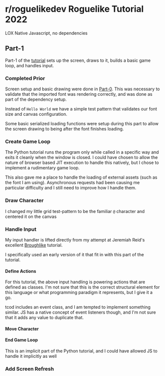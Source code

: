 # r/roguelikedev Roguelike Tutorial 2022
LOX
Native Javascript, no dependencies

##  Part-1
Part-1 of the [tutorial](https://rogueliketutorials.com/tutorials/tcod/v2/part-1/) sets up the screen, draws to it, builds a basic game loop, and handles input.

### Completed Prior
Screen setup and basic drawing were done in [Part-0](https://mootootwo.github.io/lox/part-0).  This was necessary to validate that the imported font was rendering correctly, and was done as part of the dependency setup.

Instead of `Hello World` we have a simple test pattern that validates our font size and canvas configuration.

Some basic serialized loading functions were setup during this part to allow the screen drawing to being after the font finishes loading.

### Create Game Loop
The Python tutorial runs the program only while called in a specific way and exits it cleanly when the window is closed.  I could have chosen to allow the nature of browser based JIT execution to handle this natively, but I chose to implement a rudimentary game loop.

This also gave me a place to handle the loading of external assets (such as the font I am using).  Asynchronous requests had been causing me particular difficulty and I still need to improve how I handle them.

### Draw Character
I changed my little grid test-pattern to be the familiar `@` character and centered it on the canvas

### Handle Input
My input handler is lifted directly from my attempt at Jeremiah Reid's excellent [Broughlike](https://nluqo.github.io/broughlike-tutorial/index.html) tutorial.

I specifically used an early version of it that fit in with this part of the tutorial.

#### Define Actions
For this tutorial, the above input handling is powering actions that are defined as classes.  I'm not sure that this is the correct structural element for this language or what programming paradigm it represents, but I give it a go.

tcod includes an event class, and I am tempted to implement something similar.  JS has a native concept of event listeners though, and I'm not sure that it adds any value to duplicate that.

#### Move Character


#### End Game Loop
This is an implicit part of the Python tutorial, and I could have allowed JS to handle it implicitly as well

### Add Screen Refresh